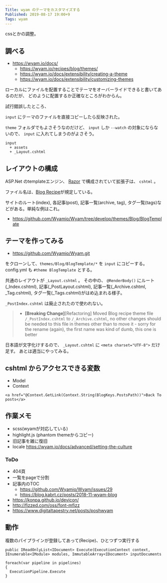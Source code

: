 ```yaml
---
Title: wyam のテーマをカスタマイズする
Published: 2019-08-17 19:00+9
Tags: wyam
---
```

cssとかの調整。

## 調べる

* https://wyam.io/docs/
  * https://wyam.io/recipes/blog/themes/
  * https://wyam.io/docs/extensibility/creating-a-theme
  * https://wyam.io/docs/extensibility/customizing-themes

ローカルにファイルを配置することでテーマをオーバーライドできると書いてあるのだが、
どのように配置するか正確なところがわからん。

試行錯誤したところ、

`input` にテーマのファイルを直接コピーしたら反映された。

`theme` フォルダでもよさそうなのだけど、 `input` しか `--watch` の対象にならないので、
`input` に入れてしまうのがよさそう。

```
input
  + assets
  + _Layout.cshtml
```

## レイアウトの構成

ASP.Net のtemplateエンジン、 [Razor](https://docs.microsoft.com/en-us/aspnet/core/mvc/views/razor?view=aspnetcore-2.2) で構成されていて拡張子は、 `cshtml` 。

ファイル名は、[Blog Recipe](https://wyam.io/recipes/blog/overview)が規定している。

サイトのルート(index), 各記事(post), 記事一覧(archive, tag), タグ一覧(tags)などがある。単純な例はこれ。

* https://github.com/Wyamio/Wyam/tree/develop/themes/Blog/BlogTemplate

## テーマを作ってみる

* https://github.com/Wyamio/Wyam.git

をクローンして、`themes/Blog/BlogTemplate/*` を `input` にコピーする。
config.yml も `#theme BlogTemplate` とする。

共通のレイアウトが `_Layout.cshtml` 。 その中の、 `@RenderBody()` にルート(_Index.cshtml), 記事(_PostLayout.cshtml), 記事一覧(_Archive.cshtml, _Tag.cshtml), タグ一覧(_Tags.cshtml)がはめ込まれる様子。

`_PostIndex.cshtml` は廃止されたので使われない。

> - **[Breaking Change]**[Refactoring] Moved Blog recipe theme file `/_PostIndex.cshtml` to `/_Archive.cshtml`, no other changes should be needed to this file in themes other than to move it - sorry for the rename (again), the first name was kind of dumb, this one is better

日本語が文字化けするので、 `_Layout.cshtml` に `<meta charset="UTF-8">` だけ足す。
あとは適当にやってみる。

## cshtml からアクセスできる変数

* Model
* Context

```cshtml
<a href="@Context.GetLink(Context.String(BlogKeys.PostsPath))">Back To posts</a>
```

## 作業メモ

* scss(wyamが対応している)
* highlight.js (phantom themeからコピー)
* 旧記事を雑に復旧
* locale https://wyam.io/docs/advanced/setting-the-culture

### ToDo

* 404頁
* 一覧をpageで分割
* 記事内のTOC
  * https://github.com/Wyamio/Wyam/issues/29
  * https://blog.kabrt.cz/posts/2018-11-wyam-blog
* https://konpa.github.io/devicon/
* http://fizzed.com/oss/font-mfizz
* https://www.digitaltapestry.net/posts/poshwyam

## 動作

複数のパイプラインが登録してあって(Recipe)、ひとつずつ実行する

```
public IReadOnlyList<IDocument> Execute(ExecutionContext context, IEnumerable<IModule> modules, ImmutableArray<IDocument> inputDocuments

foreach(var pipeline in pipelines)
{
  ExecutionPipeline.Execute
}
```
